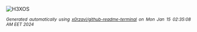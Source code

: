 <div align="justify">
<picture>
    <source media="(prefers-color-scheme: dark)" srcset="https://i.ibb.co/4dLBFdk/output-gif.gif">
    <source media="(prefers-color-scheme: light)" srcset="https://i.ibb.co/4dLBFdk/output-gif.gif">
    <img alt="H3XOS" src="https://i.ibb.co/4dLBFdk/output-gif.gif">
</picture>

<sub><i>Generated automatically using [x0rzavi/github-readme-terminal](https://github.com/x0rzavi/github-readme-terminal) on Mon Jan 15 02:35:08 AM EET 2024</i></sub>
</div>